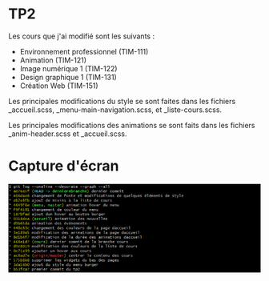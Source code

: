 # TP2

Les cours que j'ai modifié sont les suivants :

- Environnement professionnel (TIM-111)
- Animation (TIM-121)
- Image numérique 1 (TIM-122)
- Design graphique 1 (TIM-131)
- Création Web (TIM-151)

Les principales modifications du style se sont faites dans les fichiers _accueil.scss, _menu-main-navigation.scss, et _liste-cours.scss.

Les principales modifications des animations se sont faits dans les fichiers _anim-header.scss et _accueil.scss.

# Capture d'écran

![screenshots of app](./Capture.PNG)

